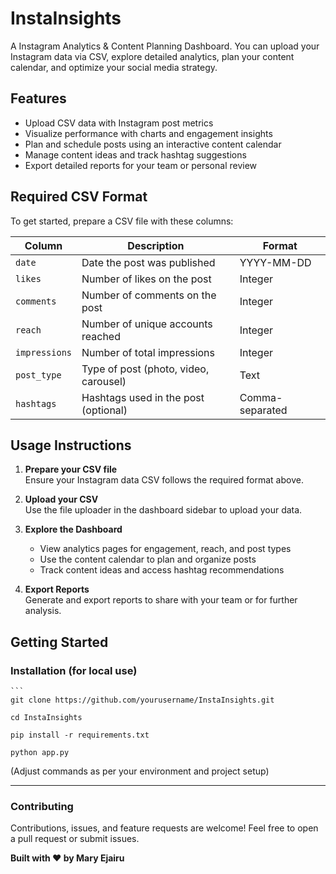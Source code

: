# InstaInsights

A Instagram Analytics & Content Planning Dashboard. You can upload your Instagram data via CSV, explore detailed analytics, plan your content calendar, and optimize your social media strategy.

## Features

- Upload CSV data with Instagram post metrics  
- Visualize performance with charts and engagement insights  
- Plan and schedule posts using an interactive content calendar  
- Manage content ideas and track hashtag suggestions  
- Export detailed reports for your team or personal review  

## Required CSV Format

To get started, prepare a CSV file with these columns:

| Column       | Description                        | Format           |
|--------------|----------------------------------|------------------|
| `date`       | Date the post was published       | YYYY-MM-DD       |
| `likes`      | Number of likes on the post       | Integer          |
| `comments`   | Number of comments on the post    | Integer          |
| `reach`      | Number of unique accounts reached | Integer          |
| `impressions`| Number of total impressions       | Integer          |
| `post_type`  | Type of post (photo, video, carousel) | Text             |
| `hashtags`   | Hashtags used in the post (optional)  | Comma-separated  |

## Usage Instructions

1. **Prepare your CSV file**  
   Ensure your Instagram data CSV follows the required format above.

2. **Upload your CSV**  
   Use the file uploader in the dashboard sidebar to upload your data.

3. **Explore the Dashboard**  
   - View analytics pages for engagement, reach, and post types  
   - Use the content calendar to plan and organize posts  
   - Track content ideas and access hashtag recommendations

4. **Export Reports**  
   Generate and export reports to share with your team or for further analysis.

## Getting Started

### Installation (for local use)

    ```
    git clone https://github.com/yourusername/InstaInsights.git
    
    cd InstaInsights
    
    pip install -r requirements.txt
    
    python app.py

(Adjust commands as per your environment and project setup)


---

### Contributing

Contributions, issues, and feature requests are welcome! Feel free to open a pull request or submit issues.

**Built with ❤️ by Mary Ejairu**
